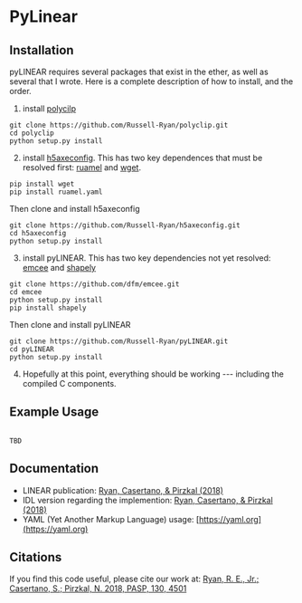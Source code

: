 # PyLinear



## Installation
pyLINEAR requires several packages that exist in the ether, as well as several that I wrote.  Here is a complete description of how to install, and the order.

1. install [polycilp](https://github.com/Russell-Ryan/polyclip)
```
git clone https://github.com/Russell-Ryan/polyclip.git
cd polyclip
python setup.py install
```


2. install [h5axeconfig](https://github.com/Russell-Ryan/h5axeconfig).  This has two key dependences that must be resolved first: [ruamel](https://pypi.org/project/ruamel.yaml/) and [wget](https://pypi.org/project/wget/).

```
pip install wget
pip install ruamel.yaml
```

Then clone and install h5axeconfig

```
git clone https://github.com/Russell-Ryan/h5axeconfig.git
cd h5axeconfig
python setup.py install
```

3. install pyLINEAR.  This has two key dependencies not yet resolved: [emcee](https://github.com/dfm/emcee) and [shapely](https://pypi.org/project/Shapely/)
```
git clone https://github.com/dfm/emcee.git
cd emcee
python setup.py install
pip install shapely
```

Then clone and install pyLINEAR
```
git clone https://github.com/Russell-Ryan/pyLINEAR.git
cd pyLINEAR
python setup.py install
```

4. Hopefully at this point, everything should be working --- including the compiled C components.



## Example Usage
```

TBD

```



## Documentation


* LINEAR publication: [Ryan, Casertano, & Pirzkal (2018)](https://ui.adsabs.harvard.edu/abs/2018PASP..130c4501R/abstract)
* IDL version regarding the implemention: [Ryan, Casertano, \& Pirzkal (2018)](http://www.stsci.edu/hst/wfc3/documents/ISRs/WFC3-2018-13.pdf)
* YAML (Yet Another Markup Language) usage: [https://yaml.org](https://yaml.org)



## Citations

If you find this code useful, please cite our work at: [Ryan, R. E., Jr.; Casertano, S.; Pirzkal, N. 2018, PASP, 130, 4501](https://ui.adsabs.harvard.edu/abs/2018PASP..130c4501R/abstract)

